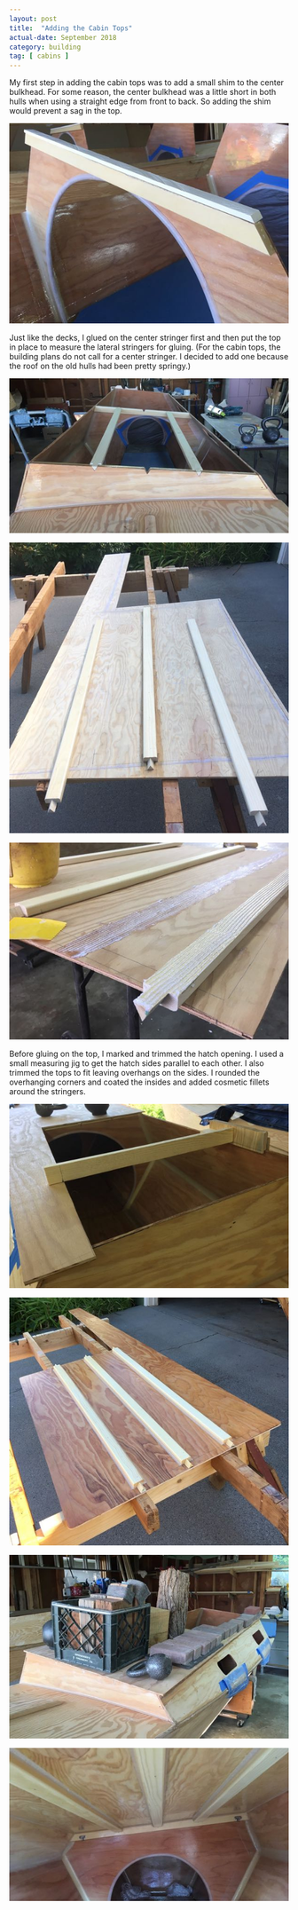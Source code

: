 ```yaml
---
layout: post
title:  "Adding the Cabin Tops"
actual-date: September 2018
category: building
tag: [ cabins ]
---
```


My first step in adding the cabin tops was to add a small shim to the center bulkhead. For some reason, the center bulkhead was a little short in both hulls when using a straight edge from front to back. So adding the shim would prevent a sag in the top.

![Shimming the Center Bulkhead](/assets/images/cabin-2-shim.jpg)

Just like the decks, I glued on the center stringer first and then put the top in place to measure the lateral stringers for gluing. (For the cabin tops, the building plans do not call for a center stringer. I decided to add one because the roof on the old hulls had been pretty springy.)

![Fitting Stringers](/assets/images/cabin-2-stringers-1.jpg)

![Fitting Lateral Stringers](/assets/images/cabin-2-stringers-2.jpg)

![Gluing Stringers](/assets/images/cabin-2-stringers-3.jpg)

Before gluing on the top, I marked and trimmed the hatch opening. I used a small measuring jig to get the hatch sides parallel to each other. I also trimmed the tops to fit leaving overhangs on the sides. I rounded the overhanging corners and coated the insides and added cosmetic fillets around the stringers.

![Marking the Hatch](/assets/images/cabin-2-hatch.jpg)

![Top Ready to Glue](/assets/images/cabin-2-coated.jpg)

![Gluing on the Top](/assets/images/cabin-2-gluing.jpg)

![Inter View When Done](/assets/images/cabin-2-done.jpg)

